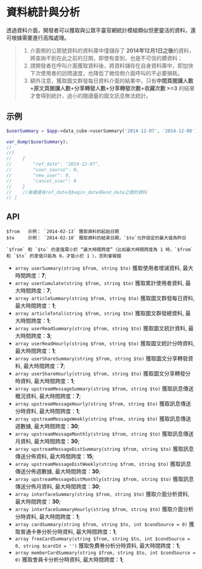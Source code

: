 # 資料統計與分析

透過資料介面，開發者可以獲取與公眾平臺官網統計模組類似但更靈活的資料，還可根據需要進行高階處理。

>
> 1. 介面側的公眾號資料的資料庫中僅儲存了 **2014年12月1日之後**的資料，將查詢不到在此之前的日期，即使有查到，也是不可信的髒資料；
> 2. 請開發者在呼叫介面獲取資料後，將資料儲存在自身資料庫中，即加快下次使用者的訪問速度，也降低了微信側介面呼叫的不必要損耗。
> 3. 額外注意，獲取圖文群發每日資料介面的結果中，只有**中間頁閱讀人數+原文頁閱讀人數+分享轉發人數+分享轉發次數+收藏次數 >=3** 的結果才會得到統計，過小的閱讀量的圖文訊息無法統計。

## 示例

```php
$userSummary = $app->data_cube->userSummary('2014-12-07', '2014-12-08');

var_dump($userSummary);
//
//[
//    {
//        "ref_date": "2014-12-07",
//        "user_source": 0,
//        "new_user": 0,
//        "cancel_user": 0
//    }
//    //後續還有ref_date在begin_date和end_date之間的資料
// ]

```

## API

    $from   示例： `2014-02-13` 獲取資料的起始日期
    $to     示例： `2014-02-18` 獲取資料的結束日期，`$to`允許設定的最大值為昨日

    `$from` 和 `$to` 的差值需小於 “最大時間跨度”（比如最大時間跨度為 1 時，`$from` 和 `$to` 的差值只能為 0，才能小於 1 ），否則會報錯

+ `array userSummary(string $from, string $to)` 獲取使用者增減資料, 最大時間跨度：**7**;
+ `array userCumulate(string $from, string $to)` 獲取累計使用者資料, 最大時間跨度：**7**;
+ `array articleSummary(string $from, string $to)` 獲取圖文群發每日資料, 最大時間跨度：**1**;
+ `array articleTotal(string $from, string $to)` 獲取圖文群發總資料, 最大時間跨度：**1**;
+ `array userReadSummary(string $from, string $to)` 獲取圖文統計資料, 最大時間跨度：**3**;
+ `array userReadHourly(string $from, string $to)` 獲取圖文統計分時資料, 最大時間跨度：**1**;
+ `array userShareSummary(string $from, string $to)` 獲取圖文分享轉發資料, 最大時間跨度：**7**;
+ `array userShareHourly(string $from, string $to)` 獲取圖文分享轉發分時資料, 最大時間跨度：**1**;
+ `array upstreamMessageSummary(string $from, string $to)` 獲取訊息傳送概況資料, 最大時間跨度：**7**;
+ `array upstreamMessageHourly(string $from, string $to)` 獲取訊息傳送分時資料, 最大時間跨度：**1**;
+ `array upstreamMessageWeekly(string $from, string $to)` 獲取訊息傳送週數據, 最大時間跨度：**30**;
+ `array upstreamMessageMonthly(string $from, string $to)` 獲取訊息傳送月資料, 最大時間跨度：**30**;
+ `array upstreamMessageDistSummary(string $from, string $to)` 獲取訊息傳送分佈資料, 最大時間跨度：**15**;
+ `array upstreamMessageDistWeekly(string $from, string $to)` 獲取訊息傳送分佈週數據, 最大時間跨度：**30**;
+ `array upstreamMessageDistMonthly(string $from, string $to)` 獲取訊息傳送分佈月資料, 最大時間跨度：**30**;
+ `array interfaceSummary(string $from, string $to)` 獲取介面分析資料, 最大時間跨度：**30**;
+ `array interfaceSummaryHourly(string $from, string $to)` 獲取介面分析分時資料, 最大時間跨度：**1**;
+ `array cardSummary(string $from, string $to, int $condSource = 0)` 獲取普通卡券分析分時資料, 最大時間跨度：**1**;
+ `array freeCardSummary(string $from, string $to, int $condSource = 0, string $cardId = '')` 獲取免費券分析分時資料, 最大時間跨度：**1**;
+ `array memberCardSummary(string $from, string $to, int $condSource = 0)` 獲取會員卡分析分時資料, 最大時間跨度：**1**;
